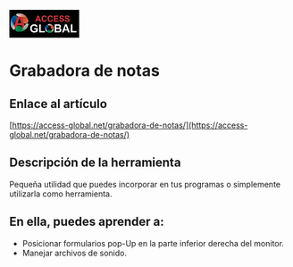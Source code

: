 ![Access-global](https://github.com/AccessGlobal/VBA-Code/blob/fd1bfe6a777803909b2d3f1a795103dfd51d9045/blob/main/Images/Logo1.png)   
# Grabadora de notas 

## Enlace al artículo

[https://access-global.net/grabadora-de-notas/](https://access-global.net/grabadora-de-notas/)

## Descripción de la herramienta
Pequeña utilidad que puedes incorporar en tus programas o simplemente utilizarla como herramienta. 

## En ella, puedes aprender a:
* Posicionar formularios pop-Up en la parte inferior derecha del monitor.
* Manejar archivos de sonido.

